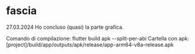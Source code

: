 # fascia

27.03.2024
Ho concluso (quasi) la parte grafica.

Comando di compilazione:
flutter build apk --split-per-abi
Cartella con apk:
[project]/build/app/outputs/apk/release/app-arm64-v8a-release.apk